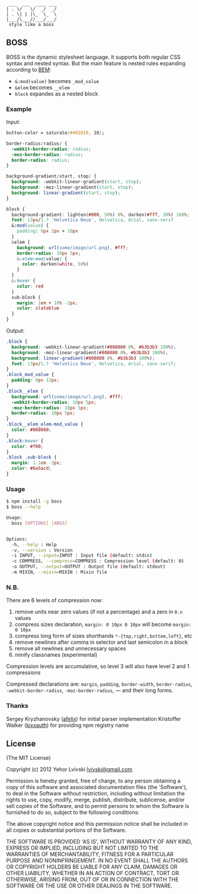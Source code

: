 ```
 ___  ___  ____ ___
| . \/   \/  _/  _/
| . \| | |\_  \_  \
|___/\___//___/___/
 style like a boss
 ```

## BOSS

BOSS is the dynamic stylesheet language. It supports both regular CSS syntax and nested syntax.
But the main feature is nested rules expanding according to [BEM](http://bem.github.com/bem-method/pages/beginning/beginning.en.html):
* `&:mod(value)` becomes `_mod_value`
* `&elem` becomes `__elem`
* `block` expandes as a nested block

### Example

Input:
```css
button-color = saturate(#401010, 10);

border-radius(radius) {
  -webkit-border-radius: radius;
  -moz-border-radius: radius;
  border-radius: radius;
}

background-gradient(start, stop) {
  background: -webkit-linear-gradient(start, stop);
  background: -moz-linear-gradient(start, stop);
  background: linear-gradient(start, stop);
}

block {
  background-gradient: lighten(#000, 50%) 0%, darken(#fff, 30%) 100%;
  font: 13px/1.7 'Helvetica Neue', Helvetica, Arial, sans-serif
  &:mod(value) {
    padding: 0px 2px + 10px
  }
  &elem {
    background: url(some/image/url.png), #fff;
    border-radius: 10px 5px;
    &:elem-mod(value) {
      color: darken(white, 50%)
    }
  }
  &:hover {
    color: red
  }
  sub-block {
    margin: 1em + 10% -2px;
    color: slateblue
  }
}
```

Output:
```css
.block {
  background: -webkit-linear-gradient(#808080 0%, #b3b3b3 100%);
  background: -moz-linear-gradient(#808080 0%, #b3b3b3 100%);
  background: linear-gradient(#808080 0%, #b3b3b3 100%);
  font: 13px/1.7 'Helvetica Neue', Helvetica, Arial, sans-serif;
}
.block_mod_value {
  padding: 0px 12px;
}
.block__elem {
  background: url(some/image/url.png), #fff;
  -webkit-border-radius: 10px 5px;
  -moz-border-radius: 10px 5px;
  border-radius: 10px 5px;
}
.block__elem_elem-mod_value {
  color: #808080;
}
.block:hover {
  color: #f00;
}
.block .sub-block {
  margin: 1.1em -2px;
  color: #6a5acd;
}
```

### Usage
```bash
$ npm install -g boss
$ boss --help

Usage:
  boss [OPTIONS] [ARGS]


Options:
  -h, --help : Help
  -v, --version : Version
  -i INPUT, --input=INPUT : Input file (default: stdin)
  -c COMPRESS, --compress=COMPRESS : Compression level (default: 0)
  -o OUTPUT, --output=OUTPUT : Output file (default: stdout)
  -m MIXIN, --mixin=MIXIN : Mixin file
```

### N.B.
There are 6 levels of compression now:
  1. remove units near zero values (if not a percentage) and a zero in `0.n` values
  2. compress sizes declaration, `margin: 0 10px 0 10px` will become `margin: 0 10px`
  3. compress long form of sizes shorthands `*-{top,right,bottom,left}`, etc
  4. remove newlines after comma in selector and last semicolon in a block
  5. remove all newlines and unnecessary spaces
  6. minify classnames (experimental)

Compression levels are accumulative, so level 3 will also have level 2 and 1 compressions

Compressed declarations are: `margin`, `padding`, `border-width`, `border-radius`, `-webkit-border-radius`, `-moz-border-radius`, — and their long forms.

### Thanks

Sergey Kryzhanovsky ([afelix](http://github.com/afelix)) for initial parser implementation
Kristoffer Walker ([kixxauth](http://github.com/kixxauth)) for providing npm registry name

## License

(The MIT License)

Copyright (c) 2012 Yehor Lvivski <lvivski@gmail.com>

Permission is hereby granted, free of charge, to any person obtaining
a copy of this software and associated documentation files (the
'Software'), to deal in the Software without restriction, including
without limitation the rights to use, copy, modify, merge, publish,
distribute, sublicense, and/or sell copies of the Software, and to
permit persons to whom the Software is furnished to do so, subject to
the following conditions:

The above copyright notice and this permission notice shall be
included in all copies or substantial portions of the Software.

THE SOFTWARE IS PROVIDED 'AS IS', WITHOUT WARRANTY OF ANY KIND,
EXPRESS OR IMPLIED, INCLUDING BUT NOT LIMITED TO THE WARRANTIES OF
MERCHANTABILITY, FITNESS FOR A PARTICULAR PURPOSE AND NONINFRINGEMENT.
IN NO EVENT SHALL THE AUTHORS OR COPYRIGHT HOLDERS BE LIABLE FOR ANY
CLAIM, DAMAGES OR OTHER LIABILITY, WHETHER IN AN ACTION OF CONTRACT,
TORT OR OTHERWISE, ARISING FROM, OUT OF OR IN CONNECTION WITH THE
SOFTWARE OR THE USE OR OTHER DEALINGS IN THE SOFTWARE.